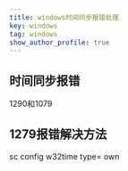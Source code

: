```yaml
---
title: windows时间同步报错处理
key: windows
tag: windows
show_author_profile: true
---
```


## 时间同步报错

1290和1079

## 1279报错解决方法

sc config w32time type= own
